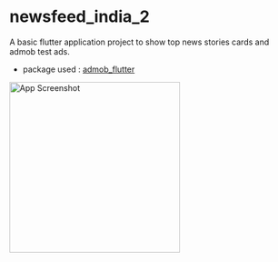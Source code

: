 # newsfeed_india_2

A basic flutter application project to show top news stories cards and admob test ads.

 - package used :  [admob_flutter](https://pub.dev/packages/admob_flutter)
 
<img src="https://raw.githubusercontent.com/shahrohan05/FlutterDemos/master/newsfeed_india_2/images/state.gif" width="300" title="App Screenshot">



